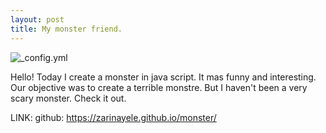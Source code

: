 ```yaml
---
layout: post
title: My monster friend.
---
```


![_config.yml](http://kingofwallpapers.com/monster/monster-005.jpg)

Hello! Today I create a monster in java script. It mas funny and interesting. Our objective was to create a terrible monstre. But I haven't been a very scary monster. Check it out. 

LINK:  github: https://zarinayele.github.io/monster/ 




